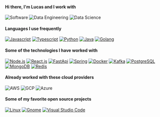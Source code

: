 #### Hi there, I'm Lucas and I work with

![Software](https://img.shields.io/badge/-Software%20Development-316dca?style=flat)
![Data Engineering](https://img.shields.io/badge/-Data%20Engineering-316dca?style=flat)
![Data Science](https://img.shields.io/badge/-Data%20Science-316dca?style=flat)

#### Languages ​​I use frequently

[![Javascript](https://img.shields.io/badge/-JavaScript-316dca?style=flat&logo=javascript&logoColor=white)](https://nodejs.org/en/)
[![Typescript](https://img.shields.io/badge/-Typescript-316dca?style=flat&logo=typescript&logoColor=white)](https://www.typescriptlang.org/)
[![Python](https://img.shields.io/badge/-Python-316dca?style=flat&logo=python&logoColor=white)](https://www.python.org/)
[![Java](https://img.shields.io/badge/-Java-316dca?style=flat&logo=openjdk&logoColor=white)](https://openjdk.org/)
[![Golang](https://img.shields.io/badge/-Golang-316dca?style=flat&logo=go&logoColor=white)](https://openjdk.org/)

#### Some of the technologies I have worked with

[![Node.js](https://img.shields.io/badge/-Node.js-316dca?style=flat&logo=Node.js&logoColor=white)](https://nodejs.org/en/) 
[![React.js](https://img.shields.io/badge/-React.js-316dca?style=flat&logo=react&logoColor=white)](https://pt-br.reactjs.org/)
[![FastApi](https://img.shields.io/badge/-FastpApi-316dca?style=flat&logo=fastapi&logoColor=white)]()
[![Spring](https://img.shields.io/badge/-Spring-316dca?style=flat&logo=Spring&logoColor=white)]()
[![Docker](https://img.shields.io/badge/-Docker-316dca?style=flat&logo=docker&logoColor=white)](https://www.docker.com/)
[![Kafka](https://img.shields.io/badge/-Kafka-316dca?style=flat&logo=apachekafka&logoColor=white)](https://www.docker.com/)
[![PostgreSQL](https://img.shields.io/badge/-PostgreSQL-316dca?style=flat&logo=postgresql&logoColor=white)](https://www.postgresql.org/)
[![MongoDB](https://img.shields.io/badge/-MongoDB-316dca?style=flat&logo=mongodb&logoColor=white)](https://www.mongodb.com/)
[![Redis](https://img.shields.io/badge/-Redis-316dca?style=flat&logo=Redis&logoColor=white)]()

#### Already worked with these cloud providers

![AWS](https://img.shields.io/badge/-AWS-316dca?style=flat&logo=amazon-web-services&logoColor=white)
![GCP](https://img.shields.io/badge/-GCP-316dca?style=flat&logo=google-cloud&logoColor=white)
![Azure](https://img.shields.io/badge/-Azure-316dca?style=flat&logo=microsoft-azure&logoColor=white)

#### Some of my favorite open source projects

[![Linux](https://img.shields.io/badge/-Linux-316dca?style=flat&logo=linux&logoColor=white)](https://www.linuxfoundation.org/)
[![Gnome](https://img.shields.io/badge/-Gnome-316dca?style=flat&logo=gnome&logoColor=white)](https://www.gnome.org/)
[![Visual Studio Code](https://img.shields.io/badge/-VSCode-316dca?style=flat&logo=visual-studio-code&logoColor=white)](https://github.com/microsoft/vscode)

<!--- 002E5F -->
<!---#### Please feel free to contact me via [![Gmail](https://img.shields.io/badge/-Email-002E5F?style=flat&logo=gmail&logoColor=white)](mailto:lucasluimotta@gmail.com) or [![LinkedIn](https://img.shields.io/badge/-Linkedin-002E5F?style=flat&logo=linkedin&logoColor=white)](https://www.linkedin.com/in/lucas-lui-motta/) and visit my blog [![Blog](https://img.shields.io/badge/-Blog-002E5F?style=flat&logo=houzz&logoColor=white)](https://iot-tpm-unicamp.vercel.app/)-->
